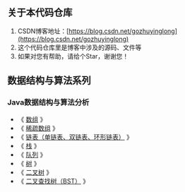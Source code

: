 ## 关于本代码仓库
1. CSDN博客地址：[https://blog.csdn.net/gozhuyinglong](https://blog.csdn.net/gozhuyinglong)
2. 这个代码仓库里是博客中涉及的源码、文件等
3. 如果对您有帮助，请给个Star，谢谢您！

## 数据结构与算法系列

### Java数据结构与算法分析
* 《 [数组](https://mp.weixin.qq.com/s/YVbahU_0fzmyEX-JBvcnqQ) 》
* 《 [稀疏数组](https://mp.weixin.qq.com/s/YYemaomm10HiKs9MoKHKIw) 》
* 《 [链表（单链表、双链表、环形链表）](https://mp.weixin.qq.com/s/46ShChMslDGsV6xSObh5nQ) 》
* 《 [栈](https://blog.csdn.net/gozhuyinglong/article/details/110149473) 》
* 《 [队列](https://blog.csdn.net/gozhuyinglong/article/details/110365900) 》
* 《 [树](https://blog.csdn.net/gozhuyinglong/article/details/110394480) 》
* 《 [二叉树](https://blog.csdn.net/gozhuyinglong/article/details/110418481) 》
* 《 [二叉查找树（BST）](https://blog.csdn.net/gozhuyinglong/article/details/110729019) 》
